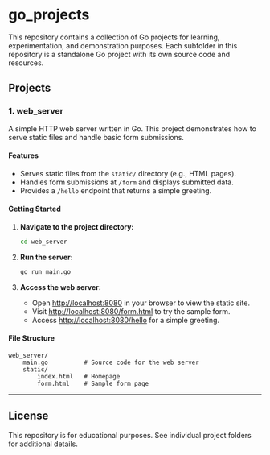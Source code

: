 # go_projects

This repository contains a collection of Go projects for learning, experimentation, and demonstration purposes. Each subfolder in this repository is a standalone Go project with its own source code and resources.

## Projects

### 1. web_server

A simple HTTP web server written in Go. This project demonstrates how to serve static files and handle basic form submissions.

#### Features

- Serves static files from the `static/` directory (e.g., HTML pages).
- Handles form submissions at `/form` and displays submitted data.
- Provides a `/hello` endpoint that returns a simple greeting.

#### Getting Started

1. **Navigate to the project directory:**
    ```sh
    cd web_server
    ```

2. **Run the server:**
    ```sh
    go run main.go
    ```

3. **Access the web server:**
    - Open [http://localhost:8080](http://localhost:8080) in your browser to view the static site.
    - Visit [http://localhost:8080/form.html](http://localhost:8080/form.html) to try the sample form.
    - Access [http://localhost:8080/hello](http://localhost:8080/hello) for a simple greeting.

#### File Structure

```
web_server/
    main.go          # Source code for the web server
    static/
        index.html   # Homepage
        form.html    # Sample form page
```

---

## License

This repository is for educational purposes. See individual project folders for additional details.
